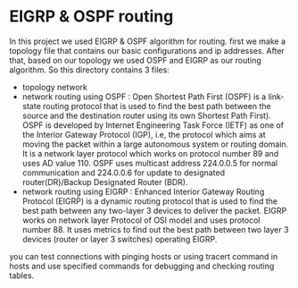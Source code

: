 # EIGRP & OSPF routing

In this project we used EIGRP & OSPF algorithm for routing. first we make a topology file that contains our basic configurations and ip addresses. After that, based on our topology we used OSPF and EIGRP as our routing algorithm. So this directory contains 3 files:

- topology network
- network routing using OSPF : Open Shortest Path First (OSPF) is a link-state routing protocol that is used to find the best path between the source and the destination router using its own Shortest Path First). OSPF is developed by Internet Engineering Task Force (IETF) as one of the Interior Gateway Protocol (IGP), i.e, the protocol which aims at moving the packet within a large autonomous system or routing domain. It is a network layer protocol which works on protocol number 89 and uses AD value 110. OSPF uses multicast address 224.0.0.5 for normal communication and 224.0.0.6 for update to designated router(DR)/Backup Designated Router (BDR).
- network routing using EIGRP : Enhanced Interior Gateway Routing Protocol (EIGRP) is a dynamic routing protocol that is used to find the best path between any two-layer 3 devices to deliver the packet. EIGRP works on network layer Protocol of OSI model and uses protocol number 88. It uses metrics to find out the best path between two layer 3 devices (router or layer 3 switches) operating EIGRP.

you can test connections with pinging hosts or using tracert command in hosts and use specified commands for debugging and checking routing tables.

